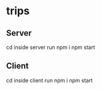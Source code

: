 # trips

## Server
cd inside server
run npm i
npm start

## Client
cd inside client
run npm i
npm start
